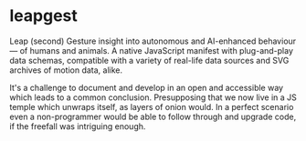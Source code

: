 # leapgest

Leap (second) Gesture insight into autonomous and AI-enhanced behaviour — of humans and animals. A native JavaScript manifest with plug-and-play data schemas, compatible with a variety of real-life data sources and SVG archives of motion data, alike.

It's a challenge to document and develop in an open and accessible way which leads to a common conclusion. Presupposing that we now live in a JS temple which unwraps itself, as layers of onion would. In a perfect scenario even a non-programmer would be able to follow through and upgrade code, if the freefall was intriguing enough.
